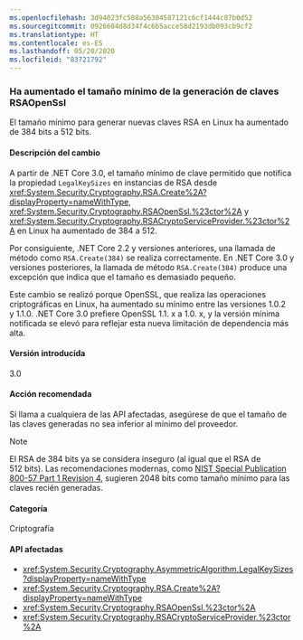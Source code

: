 ```yaml
---
ms.openlocfilehash: 3d94023fc508a56304587121c6cf1444c87b0d52
ms.sourcegitcommit: 0926684d8d34f4c6b5acce58d2193db093cb9cf2
ms.translationtype: HT
ms.contentlocale: es-ES
ms.lasthandoff: 05/20/2020
ms.locfileid: "83721792"
---
```

### <a name="minimum-size-for-rsaopenssl-key-generation-has-increased"></a>Ha aumentado el tamaño mínimo de la generación de claves RSAOpenSsl

El tamaño mínimo para generar nuevas claves RSA en Linux ha aumentado de 384 bits a 512 bits.

#### <a name="change-description"></a>Descripción del cambio

A partir de .NET Core 3.0, el tamaño mínimo de clave permitido que notifica la propiedad `LegalKeySizes` en instancias de RSA desde <xref:System.Security.Cryptography.RSA.Create%2A?displayProperty=nameWithType>, <xref:System.Security.Cryptography.RSAOpenSsl.%23ctor%2A> y <xref:System.Security.Cryptography.RSACryptoServiceProvider.%23ctor%2A> en Linux ha aumentado de 384 a 512.

Por consiguiente, .NET Core 2.2 y versiones anteriores, una llamada de método como `RSA.Create(384)` se realiza correctamente. En .NET Core 3.0 y versiones posteriores, la llamada de método `RSA.Create(384)` produce una excepción que indica que el tamaño es demasiado pequeño.

Este cambio se realizó porque OpenSSL, que realiza las operaciones criptográficas en Linux, ha aumentado su mínimo entre las versiones 1.0.2 y 1.1.0. .NET Core 3.0 prefiere OpenSSL 1.1. x a 1.0. x, y la versión mínima notificada se elevó para reflejar esta nueva limitación de dependencia más alta.

#### <a name="version-introduced"></a>Versión introducida

3.0

#### <a name="recommended-action"></a>Acción recomendada

Si llama a cualquiera de las API afectadas, asegúrese de que el tamaño de las claves generadas no sea inferior al mínimo del proveedor.

> [!NOTE]
> El RSA de 384 bits ya se considera inseguro (al igual que el RSA de 512 bits). Las recomendaciones modernas, como [NIST Special Publication 800-57 Part 1 Revision 4](https://nvlpubs.nist.gov/nistpubs/SpecialPublications/NIST.SP.800-57pt1r4.pdf), sugieren 2048 bits como tamaño mínimo para las claves recién generadas.

#### <a name="category"></a>Categoría

Criptografía

#### <a name="affected-apis"></a>API afectadas

- <xref:System.Security.Cryptography.AsymmetricAlgorithm.LegalKeySizes?displayProperty=nameWithType>
- <xref:System.Security.Cryptography.RSA.Create%2A?displayProperty=nameWithType>
- <xref:System.Security.Cryptography.RSAOpenSsl.%23ctor%2A>
- <xref:System.Security.Cryptography.RSACryptoServiceProvider.%23ctor%2A>

<!--
#### Affected APIs

- `P:System.Security.Cryptography.AsymmetricAlgorithm.LegalKeySizes`
- `Overload:System.Security.Cryptography.RSA.Create`
- `Overload:System.Security.Cryptography.RSAOpenSsl.#ctor`
- `Overload:System.Security.Cryptography.RSACryptoServiceProvider.#ctor`

-->
